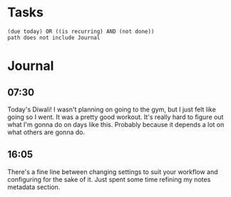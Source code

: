 # Tasks
```tasks
(due today) OR ((is recurring) AND (not done))
path does not include Journal
```
# Journal
## 07:30
Today's Diwali! I wasn't planning on going to the gym, but I just felt like going so I went. It was a pretty good workout. It's really hard to figure out what I'm gonna do on days like this. Probably because it depends a lot on what others are gonna do.

## 16:05
There's a fine line between changing settings to suit your workflow and configuring for the sake of it. Just spent some time refining my notes metadata section.